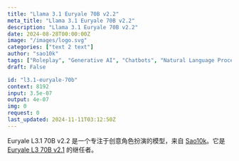 ```yaml
---
title: "Llama 3.1 Euryale 70B v2.2"
meta_title: "Llama 3.1 Euryale 70B v2.2"
description: "Llama 3.1 Euryale 70B v2.2"
date: 2024-08-28T00:00:00Z
image: "/images/logo.svg"
categories: ["text 2 text"]
author: "sao10k"
tags: ["Roleplay", "Generative AI", "Chatbots", "Natural Language Processing", "Technology/Web"]
draft: False

id: "l3.1-euryale-70b"
context: 8192
input: 3.5e-07
output: 4e-07
img: 0
request: 0
last_updated: 2024-11-11T03:12:50Z
---
```


Euryale L3.1 70B v2.2 是一个专注于创意角色扮演的模型，来自 [Sao10k](https://ko-fi.com/sao10k)。它是 [Euryale L3 70B v2.1](/sao10k/l3-euryale-70b) 的继任者。

